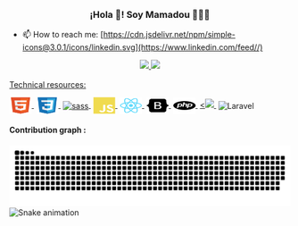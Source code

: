 <p align="center" width="300">
   <img  />
   <h3 align="center">¡Hola 👋! Soy Mamadou 👨🏻‍💻</h3>
</p>

- 📫 How to reach me: [https://cdn.jsdelivr.net/npm/simple-icons@3.0.1/icons/linkedin.svg](https://www.linkedin.com/feed//)


<div align="center">
  <a href="https://github.com/deakamm">
  <img height="180em" src="https://github-readme-stats.vercel.app/api?username=deakamm&show_icons=true&theme=dracula&include_all_commits=true&count_private=true"/>
  <img height="180em" src="https://github-readme-stats.vercel.app/api/top-langs/?username=deakamm&layout=compact&langs_count=16&theme=dracula&include_all_commits=truecount_private=true"/>
</div>

 <div style="display: inline_block"><br>
  Technical resources:
    <p>  
    <a href="https://documentacion-html5.tech/" target="blank" style='margin-right:4px'>
       <img align="center" alt="CSS" height="30" width="40" src="https://raw.githubusercontent.com/devicons/devicon/master/icons/html5/html5-original.svg"/> 
    </a>
    <a href="https://developer.mozilla.org/es/docs/Web/CSS" target="blank" style='margin-right:4px'>
        <img align="center" alt="CSS" height="30" width="40" src="https://raw.githubusercontent.com/devicons/devicon/master/icons/css3/css3-original.svg"/> 
    </a>
    <a href="https://sass-lang.com/documentation/" target="blank" style='margin-right:4px'>                 
        <img align="center" alt="sass" height="30" width="40" src="https://user-images.githubusercontent.com/104316263/211382253-5a97c30f-a062-4d3a-8725-46e0d280e171.png">
    </a>
    <a href="https://developer.mozilla.org/en-US/docs/Web/JavaScript" target="blank" style='margin-right:4px'>        
      <img align="center" alt="Js" height="30" width="40" src="https://raw.githubusercontent.com/devicons/devicon/master/icons/javascript/javascript-plain.svg">
    </a>
    <a href="https://reactjs.org/docs/getting-started.html" target="blank" style='margin-right:4px'>    
      <img align="center" alt="React Js" height="30" width="40" src="https://raw.githubusercontent.com/devicons/devicon/master/icons/react/react-original.svg">
    </a>   
    <a href="https://www.typescriptlang.org/docs/" target="blank" style='margin-right:4px'> 
      <img align="center" alt="Ts" height="30" width="40" src="https://raw.githubusercontent.com/devicons/devicon/master/icons/bootstrap/bootstrap-plain.svg">  
    </a>
     <a href="https://www.typescriptlang.org/docs/" target="blank" style='margin-right:4px'> 
      <img align="center" alt="PHP" height="30" width="40" src="https://raw.githubusercontent.com/devicons/devicon/master/icons/php/php-plain.svg">  
    </a>
      <a href="https://www.typescriptlang.org/docs/" target="blank" style='margin-right:4px'> 
      <<img src='https://cdn.jsdelivr.net/gh/devicons/devicon/icons/devicon/mysql-original.svg'>  
    </a 
    <a href="https://laravel.com/docs/9.x" target="blank" style='margin-right:4px'> 
  <img align="center" alt="Laravel" height="30" width="40" src="https://static-00.iconduck.com/assets.00/laravel-icon-497x512-uwybstke.png">
    </a>   
    
    

</div>
   <h4>Contribution graph :</h4> 

 ![Snake animation](https://github.com/Yumi-Namie/Yumi-Namie/blob/output/github-contribution-grid-snake.svg)
 ![Snake animation](https://github.com/Behbiz/Behbiz/blob/output/github-contribution-grid-snake.svg)


